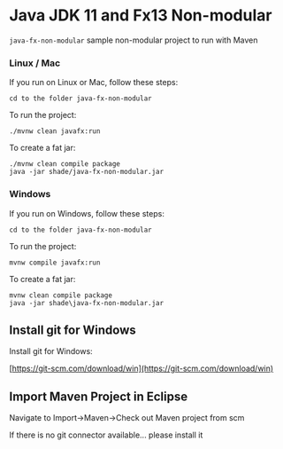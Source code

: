 # Java JDK 11 and Fx13 Non-modular

`java-fx-non-modular` sample non-modular project to run with Maven

### Linux / Mac

If you run on Linux or Mac, follow these steps:

    cd to the folder java-fx-non-modular

To run the project:

    ./mvnw clean javafx:run

To create a fat jar:

    ./mvnw clean compile package
    java -jar shade/java-fx-non-modular.jar


### Windows

If you run on Windows, follow these steps:

    cd to the folder java-fx-non-modular

To run the project:

    mvnw compile javafx:run

To create a fat jar:

    mvnw clean compile package
    java -jar shade\java-fx-non-modular.jar


## Install git for Windows

Install git for Windows:

[https://git-scm.com/download/win](https://git-scm.com/download/win)


## Import Maven Project in Eclipse

Navigate to Import->Maven->Check out Maven project from scm

If there is no git connector available... please install it





